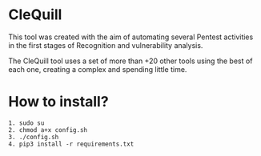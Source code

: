 # CleQuill

This tool was created with the aim of automating several Pentest activities in the first stages of Recognition and vulnerability analysis.

The CleQuill tool uses a set of more than +20 other tools using the best of each one, creating a complex and spending little time.

# How to install? 
```
1. sudo su
2. chmod a+x config.sh
3. ./config.sh
4. pip3 install -r requirements.txt

```
 
